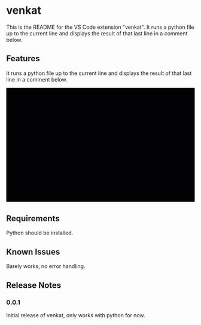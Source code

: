 # venkat

This is the README for the VS Code extension "venkat". 
It runs a python file up to the current line and displays the result of that last line in a comment below.

## Features

It runs a python file up to the current line and displays the result of that last line in a comment below.

![](images/venkat-demo.gif)

## Requirements

Python should be installed.

## Known Issues

Barely works, no error handling.

## Release Notes

### 0.0.1

Initial release of venkat, only works with python for now.
